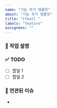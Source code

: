 ```yaml
---
name: "기능 추가 템플릿"
about: "기능 추가 템플릿"
title: "[feat] "
labels: "feature"
assignees: ""
---
```


### 💼 작업 설명

<!-- 진행할 작업에 대해 간단하게 설명해주세염 -->

### ✅ TODO

<!-- 해당 작업을 수행하기 위해 해야 할 하위 태스크를 작성해주세염 -->

- [ ] 할일 1
- [ ] 할일 2

### 🐋 연관된 이슈

<!-- 연결된 이슈 정보를 작성해주세염 -->

-
